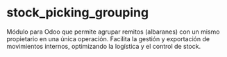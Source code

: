 # stock_picking_grouping
Módulo para Odoo que permite agrupar remitos (albaranes) con un mismo propietario en una única operación. Facilita la gestión y exportación de movimientos internos, optimizando la logística y el control de stock.
